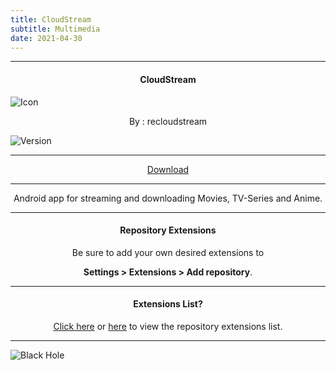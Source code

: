 ```yaml
---
title: CloudStream
subtitle: Multimedia
date: 2021-04-30
---
```

---

<h4> <p align="center"> CloudStream </p> </h4>

![Icon](https://rb.gy/176kob)

<p align="center"> By : recloudstream </p>

![Version](https://rb.gy/tmv2vc)

---

<p align ="center">
<a href="https://rb.gy/dbik5s" class="btn btn-outline-success"> Download </a>
</p>

---

<p align="center">
Android app for streaming and downloading Movies, TV-Series and Anime.
</p>

---

<h4> <p align="center"> Repository Extensions </p> </h4>

<p align="center">
Be sure to add your own desired extensions to
</p>

<p align="center">
<b>Settings > Extensions > Add repository</b>.
</sub>

---

<h4> <p align="center"> Extensions List? </p> </h4>

<p align="center">
<a href="https://rb.gy/edmxie">Click here</a> or <a href="https://rb.gy/soc5mc">here</a> to view the repository extensions list.
</p>

---

![Black Hole](https://rb.gy/z0dyyw)

